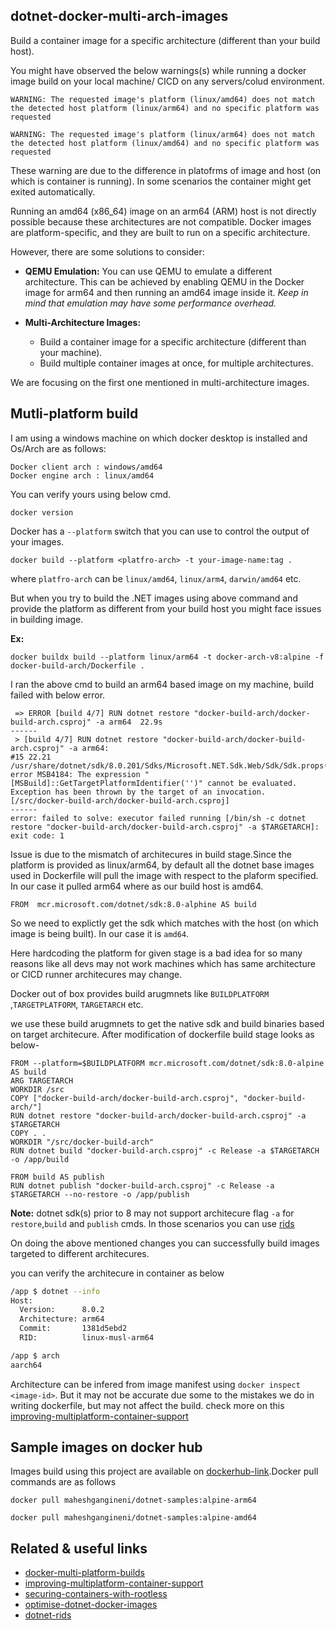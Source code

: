 ## dotnet-docker-multi-arch-images
Build a container image for a specific architecture (different than your build host).

You might have observed the below warnings(s) while running a docker image build on your local machine/ CICD on any servers/colud environment.

```console
WARNING: The requested image's platform (linux/amd64) does not match the detected host platform (linux/arm64) and no specific platform was requested
```

```console
WARNING: The requested image's platform (linux/arm64) does not match the detected host platform (linux/amd64) and no specific platform was requested
```

These warning are due to the difference in platofrms of image and host (on which is container is running). In some scenarios the container might get exited automatically.

Running an amd64 (x86_64) image on an arm64 (ARM) host is not directly possible because these architectures are not compatible. Docker images are platform-specific, and they are built to run on a specific architecture.

However, there are some solutions to consider:

- **QEMU Emulation:** You can use QEMU to emulate a different architecture. This can be achieved by enabling QEMU in the Docker image for arm64 and then running an amd64 image inside it.
*Keep in mind that emulation may have some performance overhead.*

- **Multi-Architecture Images:** 
  - Build a container image for a specific architecture (different than your machine).
  - Build multiple container images at once, for multiple architectures.

We are focusing on the first one mentioned in multi-architecture images.

## Mutli-platform build

I am using a windows machine on which docker desktop is installed and Os/Arch are as follows:
```console
Docker client arch : windows/amd64
Docker engine arch : linux/amd64
```

You can verify yours using below cmd.

```console 
docker version
```
Docker has a ```--platform``` switch that you can use to control the output of your images.

```console 
docker build --platform <platfro-arch> -t your-image-name:tag .
```
where ```platfro-arch``` can be ```linux/amd64```, ```linux/arm4```, ```darwin/amd64``` etc.

But when you try to build the .NET images using above command and provide the platform as different from your build host you might face issues in building image.

**Ex:**

```console 
docker buildx build --platform linux/arm64 -t docker-arch-v8:alpine -f docker-build-arch/Dockerfile .
```
I ran the above cmd to build an arm64 based image on my machine, build failed with below error.

```
 => ERROR [build 4/7] RUN dotnet restore "docker-build-arch/docker-build-arch.csproj" -a arm64  22.9s
------
 > [build 4/7] RUN dotnet restore "docker-build-arch/docker-build-arch.csproj" -a arm64:
#15 22.21 /usr/share/dotnet/sdk/8.0.201/Sdks/Microsoft.NET.Sdk.Web/Sdk/Sdk.props(18,50): error MSB4184: The expression "[MSBuild]::GetTargetPlatformIdentifier('')" cannot be evaluated. Exception has been thrown by the target of an invocation. [/src/docker-build-arch/docker-build-arch.csproj]
------
error: failed to solve: executor failed running [/bin/sh -c dotnet restore "docker-build-arch/docker-build-arch.csproj" -a $TARGETARCH]: exit code: 1
```
Issue is due to the mismatch of architecures in build stage.Since the platform is provided as linux/arm64, by default all the dotnet base images used in Dockerfile will pull the image with respect to the plaform specified. In our case it pulled arm64 where as our build host is amd64.

```
FROM  mcr.microsoft.com/dotnet/sdk:8.0-alphine AS build
```

So we need to explictly get the sdk which matches with the host (on which image is being built). In our case it is ```amd64```.

Here hardcoding the platform for given stage is a bad idea for so many reasons like all devs may not work machines which has same architecture or CICD runner architecures may change.

Docker out of box provides build arugmnets like ```BUILDPLATFORM``` ,```TARGETPLATFORM```, ```TARGETARCH``` etc.

we use these build arugmnets to get the native sdk and build binaries based on target architecure.
After modification of dockerfile build stage looks as below-

```
FROM --platform=$BUILDPLATFORM mcr.microsoft.com/dotnet/sdk:8.0-alpine AS build
ARG TARGETARCH
WORKDIR /src
COPY ["docker-build-arch/docker-build-arch.csproj", "docker-build-arch/"]
RUN dotnet restore "docker-build-arch/docker-build-arch.csproj" -a $TARGETARCH
COPY . .
WORKDIR "/src/docker-build-arch"
RUN dotnet build "docker-build-arch.csproj" -c Release -a $TARGETARCH  -o /app/build

FROM build AS publish
RUN dotnet publish "docker-build-arch.csproj" -c Release -a $TARGETARCH --no-restore -o /app/publish
```

**Note:**  dotnet sdk(s) prior to 8 may not support  architecure flag 
```-a``` for  ```restore```,```build``` and ```publish``` cmds. In those scenarios you can use [rids](https://learn.microsoft.com/en-us/dotnet/core/rid-catalog)

On doing the above mentioned changes you can successfully build images targeted to different architecures.

you can verify the architecure in container as below

```bash
/app $ dotnet --info
Host:
  Version:      8.0.2
  Architecture: arm64
  Commit:       1381d5ebd2
  RID:          linux-musl-arm64
```
```bash
/app $ arch
aarch64
```

Architecture can be infered from image manifest using ```docker inspect <image-id>```. But it may not be accurate due some to the mistakes we do in writing dockerfile, but may not affect the build. check more on this [improving-multiplatform-container-support](https://devblogs.microsoft.com/dotnet/improving-multiplatform-container-support/)

## Sample images on docker hub
Images build using this project are available on [dockerhub-link](https://hub.docker.com/r/maheshgangineni/dotnet-samples/tags).Docker pull commands are as follows

```
docker pull maheshgangineni/dotnet-samples:alpine-arm64
```
```
docker pull maheshgangineni/dotnet-samples:alpine-amd64
```
## Related & useful links
- [docker-multi-platform-builds](https://docs.docker.com/build/building/multi-platform/)
- [improving-multiplatform-container-support](https://devblogs.microsoft.com/dotnet/improving-multiplatform-container-support/)
- [securing-containers-with-rootless](https://devblogs.microsoft.com/dotnet/securing-containers-with-rootless/)
- [optimise-dotnet-docker-images](https://www.hanselman.com/blog/optimizing-aspnet-core-docker-image-sizes)
- [dotnet-rids](https://learn.microsoft.com/en-us/dotnet/core/rid-catalog)
